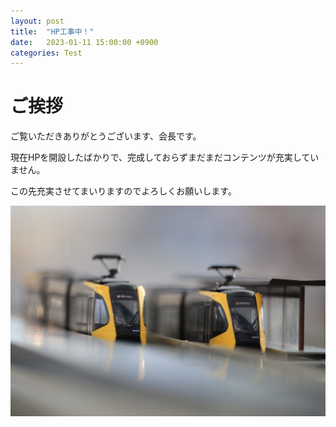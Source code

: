 ```yaml
---
layout: post
title:  "HP工事中！"
date:   2023-01-11 15:00:00 +0900
categories: Test
---
```


# ご挨拶

ご覧いただきありがとうございます、会長です。

現在HPを開設したばかりで、完成しておらずまだまだコンテンツが充実していません。

この先充実させてまいりますのでよろしくお願いします。

![LRTimage](/aseets/2023/LINE_ALBUM_202312_240111_1.jpg)
